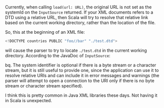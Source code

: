 Currently, when calling `load(url: URL)`, the original URL is not set as the systemId on the `InputSource` returned. If your XML documents refers to a DTD using a relative URL, then Scala will try to resolve that relative link based on the current working directory, rather than the location of the file.

So, this at the beginning of an XML file:

```scala
<!DOCTYPE countries PUBLIC "foo//bar" "./test.dtd">
```

will cause the parser to try to locate `./test.dtd` in the current working directory. According to the JavaDoc of `InputSource`:

bq. The system identifier is optional if there is a byte stream or a character stream, but it is still useful to provide one, since the application can use it to resolve relative URIs and can include it in error messages and warnings (the parser will attempt to open a connection to the URI only if there is no byte stream or character stream specified).

I think this is pretty common in Java XML libraries these days. Not having it in Scala is unexpected.




